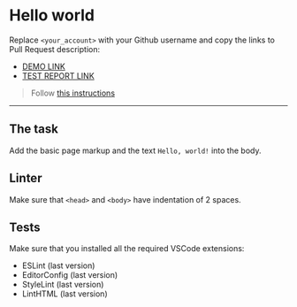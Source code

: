 # Hello world

Replace `<your_account>` with your Github username and copy the links to Pull Request description:
- [DEMO LINK](https://<Nazar-Dudnyk>.github.io/layout_hello-world/)
- [TEST REPORT LINK](https://<Nazar-Dudnyk>.github.io/layout_hello-world/report/html_report/)

> Follow [this instructions](https://mate-academy.github.io/layout_task-guideline/#how-to-solve-the-layout-tasks-on-github)
___

## The task

Add the basic page markup and the text `Hello, world!` into the body.

## Linter

Make sure that `<head>` and `<body>` have indentation of 2 spaces.

## Tests

Make sure that you installed all the required VSCode extensions:

- ESLint (last version)
- EditorConfig (last version)
- StyleLint (last version)
- LintHTML (last version)
